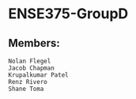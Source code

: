 # ENSE375-GroupD

## Members:
	Nolan Flegel
	Jacob Chapman
	Krupalkumar Patel
	Renz Rivero
	Shane Toma